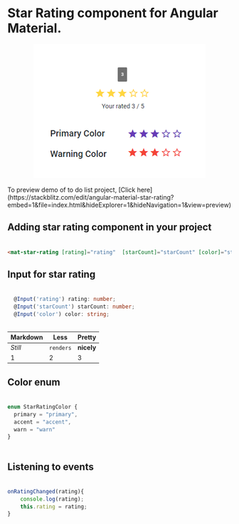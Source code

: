 # Star Rating component for Angular Material.
<p align="center">
    <img  alt="Star Rating" src="img/starRating.png" class="img-responsive">
</p>
To preview demo of to do list project, [Click here](https://stackblitz.com/edit/angular-material-star-rating?embed=1&file=index.html&hideExplorer=1&hideNavigation=1&view=preview)


## Adding star rating component in your project

```html

<mat-star-rating [rating]="rating"  [starCount]="starCount" [color]="starColor" (ratingUpdated)="onRatingChanged($event)"></mat-star-rating>

```
## Input for star rating

```typescript

  @Input('rating') rating: number;
  @Input('starCount') starCount: number;
  @Input('color') color: string;
  
```  

Markdown | Less | Pretty
--- | --- | ---
*Still* | `renders` | **nicely**
1 | 2 | 3

## Color enum
```typescript

enum StarRatingColor {
  primary = "primary",
  accent = "accent",
  warn = "warn"
}
  
```

## Listening to events
```typescript

onRatingChanged(rating){
	console.log(rating);
	this.rating = rating;
}
  
```
